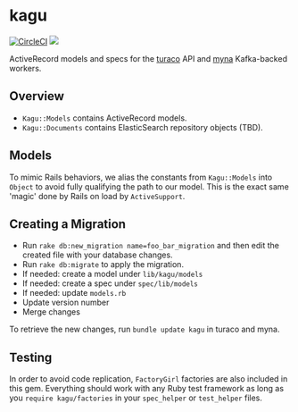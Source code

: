 # kagu
[![CircleCI](https://circleci.com/gh/birdfeed/kagu.svg?style=shield)](https://circleci.com/gh/birdfeed/kagu)
<a href="https://codeclimate.com/github/AwesomeIT/myna"><img src="https://codeclimate.com/github/AwesomeIT/myna/badges/gpa.svg" /></a>

ActiveRecord models and specs for the [turaco](https://github.com/birdfeed/turaco) API and [myna](https://github.com/birdfeed/myna) Kafka-backed workers.

## Overview

- `Kagu::Models` contains ActiveRecord models.
- `Kagu::Documents` contains ElasticSearch repository objects (TBD).

## Models

To mimic Rails behaviors, we alias the constants from `Kagu::Models` into `Object` to avoid fully qualifying the path to our model. This is the exact same 'magic' done by Rails on load by `ActiveSupport`. 

## Creating a Migration

- Run `rake db:new_migration name=foo_bar_migration` and then edit the created file with your database changes.
- Run `rake db:migrate` to apply the migration.
- If needed: create a model under `lib/kagu/models`
- If needed: create a spec under `spec/lib/models`
- If needed: update `models.rb`
- Update version number
- Merge changes

To retrieve the new changes, run `bundle update kagu` in turaco and myna.

## Testing

In order to avoid code replication, `FactoryGirl` factories are also included in this gem. Everything should work with any Ruby test framework as long as you `require kagu/factories` in your `spec_helper` or `test_helper` files. 
